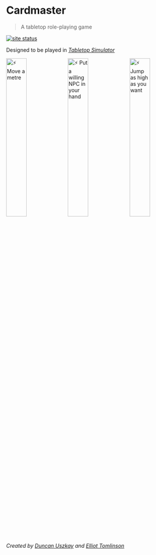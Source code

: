 # Cardmaster

> A tabletop role-playing game

[![site status](https://img.shields.io/website/http/cardmaster.io)](https://cardmaster.io)

Designed to be played in *[Tabletop Simulator](https://tabletopsimulator.com/)*




<img src="https://user-images.githubusercontent.com/8680290/127941236-751beb93-ac1f-4605-91eb-8e6364d08cfb.png"  width="33%" title="⚡ Move a metre"><img 
src="https://user-images.githubusercontent.com/8680290/127949772-48dfdb1e-1d1b-430b-a7ab-57827008a652.png"  width="33%" title="⚡ Put a willing NPC in your hand"><img
src="https://user-images.githubusercontent.com/8680290/127926228-9f237d08-7c9b-4fea-a1b0-98706e6073cf.png" width="33%" title="⚡ Jump as high as you want">

*Created by [Duncan Uszkay](https://github.com/DuncanUszkay1) and [Elliot Tomlinson](https://github.com/elliottomlinson)*
